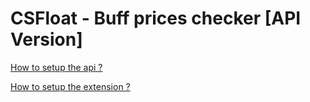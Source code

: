 # CSFloat - Buff prices checker [API Version]

[How to setup the api ?](./api/README.md)

[How to setup the extension ?](./extension/README.md)


